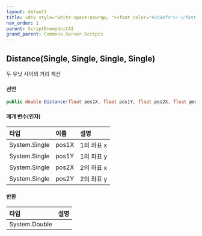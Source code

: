 ```yaml
---
layout: default
title: <div style="white-space:nowrap; "><font color="#2c84fa">𝑓 </font>Distance</div>
nav_order: 1
parent: ScriptEnemyUnitAI
grand_parent: Commons.Server.Scripts
---
```


## Distance(Single, Single, Single, Single)
두 유닛 사이의 거리 계산

#### 선언
```cs
public double Distance(float pos1X, float pos1Y, float pos2X, float pos2Y)
```

#### 매개 변수(인자)

|타입|이름|설명|
|:-|:-|:-|
|System.Single|pos1X|1의 좌표 x|
|System.Single|pos1Y|1의 좌표 y|
|System.Single|pos2X|2의 좌표 x|
|System.Single|pos2Y|2의 좌표 y|

#### 반환

|타입|설명|
|:-|:-|
|System.Double|